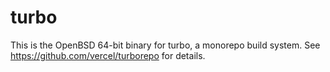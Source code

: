 # turbo

This is the OpenBSD 64-bit binary for turbo, a monorepo build system. See https://github.com/vercel/turborepo for details.
